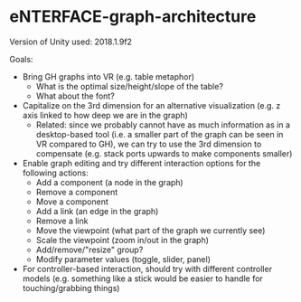 # eNTERFACE-graph-architecture

Version of Unity used: 2018.1.9f2

Goals:    
- Bring GH graphs into VR (e.g. table metaphor)
  - What is the optimal size/height/slope of the table?
  - What about the font?
- Capitalize on the 3rd dimension for an alternative visualization (e.g. z axis linked to how deep we are in the graph)
  - Related: since we probably cannot have as much information as in a desktop-based tool (i.e. a smaller part of the graph can be seen in VR compared to GH), we can try to use the 3rd dimension to compensate (e.g. stack ports upwards to make components smaller)
- Enable graph editing and try different interaction options for the following actions:
  - Add a component (a node in the graph)
  - Remove a component
  - Move a component
  - Add a link (an edge in the graph)
  - Remove a link
  - Move the viewpoint (what part of the graph we currently see)
  - Scale the viewpoint (zoom in/out in the graph)
  - Add/remove/"resize" group?
  - Modify parameter values (toggle, slider, panel)
- For controller-based interaction, should try with different controller models (e.g. something like a stick would be easier to handle for touching/grabbing things)
